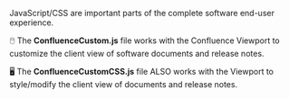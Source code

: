 JavaScript/CSS are important parts of the complete software end-user experience.

🖱️ The **ConfluenceCustom.js** file works with the Confluence Viewport to customize the client view of software documents and release notes.

🖥️ The **ConfluenceCustomCSS.js** file ALSO works with the Viewport to style/modify the client view of documents and release notes.
